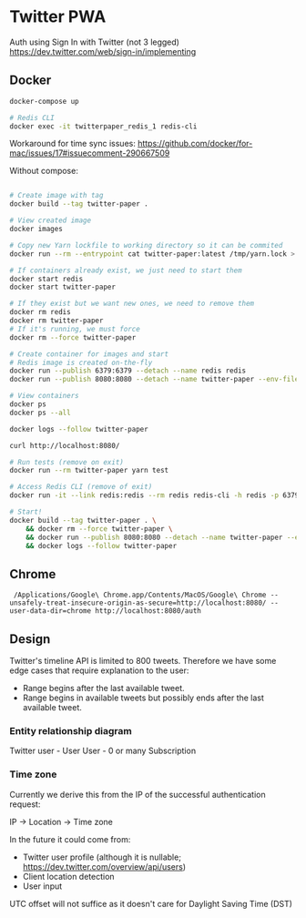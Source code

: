 # Twitter PWA

Auth using Sign In with Twitter (not 3 legged)
https://dev.twitter.com/web/sign-in/implementing

## Docker

``` bash
docker-compose up

# Redis CLI
docker exec -it twitterpaper_redis_1 redis-cli
```

Workaround for time sync issues:
https://github.com/docker/for-mac/issues/17#issuecomment-290667509

Without compose:

``` bash

# Create image with tag
docker build --tag twitter-paper .

# View created image
docker images

# Copy new Yarn lockfile to working directory so it can be commited
docker run --rm --entrypoint cat twitter-paper:latest /tmp/yarn.lock > yarn.lock

# If containers already exist, we just need to start them
docker start redis
docker start twitter-paper

# If they exist but we want new ones, we need to remove them
docker rm redis
docker rm twitter-paper
# If it's running, we must force
docker rm --force twitter-paper

# Create container for images and start
# Redis image is created on-the-fly
docker run --publish 6379:6379 --detach --name redis redis
docker run --publish 8080:8080 --detach --name twitter-paper --env-file ./conf/dev.conf --expose 8080 --link redis:redis twitter-paper yarn start

# View containers
docker ps
docker ps --all

docker logs --follow twitter-paper

curl http://localhost:8080/

# Run tests (remove on exit)
docker run --rm twitter-paper yarn test

# Access Redis CLI (remove of exit)
docker run -it --link redis:redis --rm redis redis-cli -h redis -p 6379

# Start!
docker build --tag twitter-paper . \
    && docker rm --force twitter-paper \
    && docker run --publish 8080:8080 --detach --name twitter-paper --env-file ./conf/dev.conf --expose 8080 --link redis:redis twitter-paper yarn start \
    && docker logs --follow twitter-paper
```

## Chrome

```
 /Applications/Google\ Chrome.app/Contents/MacOS/Google\ Chrome --unsafely-treat-insecure-origin-as-secure=http://localhost:8080/ --user-data-dir=chrome http://localhost:8080/auth
 ```

## Design

Twitter's timeline API is limited to 800 tweets. Therefore we have some edge
cases that require explanation to the user:

- Range begins after the last available tweet.
- Range begins in available tweets but possibly ends after the last available
  tweet.

### Entity relationship diagram
Twitter user - User
User - 0 or many Subscription

### Time zone

Currently we derive this from the IP of the successful authentication request:

IP -> Location -> Time zone

In the future it could come from:

- Twitter user profile (although it is nullable; https://dev.twitter.com/overview/api/users)
- Client location detection
- User input

UTC offset will not suffice as it doesn't care for Daylight Saving Time (DST)

